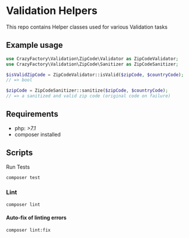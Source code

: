 # Validation Helpers

This repo contains Helper classes used for various Validation tasks

## Example usage

```php
use CrazyFactory\Validation\ZipCode\Validator as ZipCodeValidator;
use CrazyFactory\Validation\ZipCode\Sanitizer as ZipCodeSanitizer;

$isValidZipCode = ZipCodeValidator::isValid($zipCode, $countryCode);
// => bool

$zipCode = ZipCodeSanitizer::sanitize($zipCode, $countryCode);
// => a sanitized and valid zip code (original code on failure)
```

## Requirements
- php:  *>7.1*
- composer installed


## Scripts

Run Tests

```bash
composer test
```

### Lint

```bash
composer lint
```

#### Auto-fix of linting errors

```bash
composer lint:fix
```
